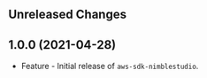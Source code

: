 Unreleased Changes
------------------

1.0.0 (2021-04-28)
------------------

* Feature - Initial release of `aws-sdk-nimblestudio`.


